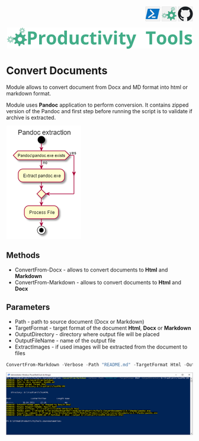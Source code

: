 <!--Category:PowerShell--> 
 <p align="right">
    <a href="https://www.powershellgallery.com/packages/ProductivityTools.PSGetOneDriveDirectory/"><img src="Images/Header/Powershell_border_40px.png" /></a>
    <a href="http://productivitytools.tech/get-onedrivedirectory/"><img src="Images/Header/ProductivityTools_green_40px_2.png" /><a> 
    <a href="https://github.com/pwujczyk/ProductivityTools.PSGetOneDriveDirectory"><img src="Images/Header/Github_border_40px.png" /></a>
</p>
<p align="center">
    <a href="http://http://productivitytools.tech/">
        <img src="Images/Header/LogoTitle_green_500px.png" />
    </a>
</p>

   
# Convert Documents

Module allows to convert document from Docx and MD format into html or markdown format.

<!--more-->

Module uses **Pandoc** application to perform conversion. It contains zipped version of the Pandoc and first step before running the script is to validate if archive is extracted.

![PandocExtraction](Images/PandocExtraction.png)

## Methods
- ConvertFrom-Docx - allows to convert documents to **Html** and **Markdown**
- ConvertFrom-Markdown - allows to convert documents to **Html** and **Docx**

## Parameters

- Path - path to source document (Docx or Markdown)
- TargetFormat - target format of the document **Html**, **Docx** or **Markdown**
- OutputDirectory - directory where output file will be placed
- OutputFileName - name of the output file
- ExtractImages - if used images will be extracted from the document to files

```powershell
ConvertFrom-Markdown -Verbose -Path "README.md" -TargetFormat Html -OutputDirectory D:\Trash\ArticlesHTML\MD
```

<!--ogimage-->
![PandocExtraction](Images/Example.png)
